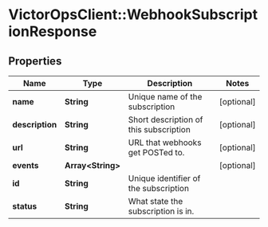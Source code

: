 # VictorOpsClient::WebhookSubscriptionResponse

## Properties

| Name            | Type                    | Description                            | Notes      |
| --------------- | ----------------------- | -------------------------------------- | ---------- |
| **name**        | **String**              | Unique name of the subscription        | [optional] |
| **description** | **String**              | Short description of this subscription | [optional] |
| **url**         | **String**              | URL that webhooks get POSTed to.       | [optional] |
| **events**      | **Array&lt;String&gt;** |                                        | [optional] |
| **id**          | **String**              | Unique identifier of the subscription  |
| **status**      | **String**              | What state the subscription is in.     |
